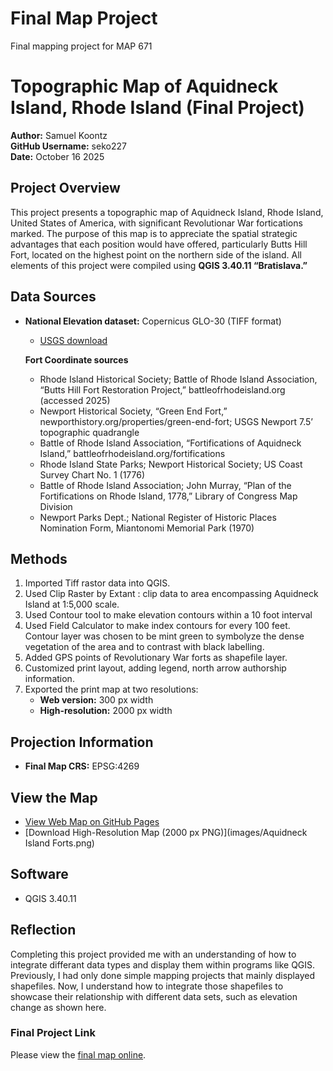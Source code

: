 # Final Map Project 
Final mapping project for MAP 671
# Topographic Map of Aquidneck Island, Rhode Island (Final Project)

**Author:** Samuel Koontz  
**GitHub Username:** seko227    
**Date:** October 16 2025  

## Project Overview
This project presents a topographic map of Aquidneck Island, Rhode Island, United States of America, with significant Revolutionar War fortications marked. The purpose of this map is to appreciate the spatial strategic advantages that each position would have offered, particularly Butts Hill Fort, located on the highest point on the northern side of the island.
All elements of this project were compiled using **QGIS 3.40.11 “Bratislava.”**

## Data Sources
- **National Elevation dataset:** Copernicus GLO-30 (TIFF format)  
  - [USGS download](https://apps.nationalmap.gov/downloader/)

  **Fort Coordinate sources**   
  - Rhode Island Historical Society; Battle of Rhode Island Association, “Butts Hill Fort Restoration Project,” battleofrhodeisland.org (accessed 2025)
  - Newport Historical Society, “Green End Fort,” newporthistory.org/properties/green-end-fort; USGS Newport 7.5’ topographic quadrangle
  - Battle of Rhode Island Association, “Fortifications of Aquidneck Island,” battleofrhodeisland.org/fortifications
  - Rhode Island State Parks; Newport Historical Society; US Coast Survey Chart No. 1 (1776)
  - Battle of Rhode Island Association; John Murray, “Plan of the Fortifications on Rhode Island, 1778,” Library of Congress Map Division
  - Newport Parks Dept.; National Register of Historic Places Nomination Form, Miantonomi Memorial Park (1970)

## Methods
1. Imported Tiff rastor data into QGIS.  
2. Used Clip Raster by Extant : clip data to area encompassing Aquidneck Island at 1:5,000 scale.
3. Used Contour tool to make elevation contours within a 10 foot interval 
4. Used Field Calculator to make index contours for every 100 feet. Contour layer was chosen to be mint green to symbolyze the dense vegetation of the area and to contrast with black labelling. 
5. Added GPS points of Revolutionary War forts as shapefile layer.
6. Customized print layout, adding legend, north arrow authorship information.  
8. Exported the print map at two resolutions:  
   - **Web version:** 300 px width  
   - **High-resolution:** 2000 px width  

## Projection Information
- **Final Map CRS:** EPSG:4269 

## View the Map
- [View Web Map on GitHub Pages](https://seko227.github.io/Final-Map-Project/)  
- [Download High-Resolution Map (2000 px PNG)](images/Aquidneck Island Forts.png)

## Software
- QGIS 3.40.11 
 

## Reflection
Completing this project provided me with an understanding of how to integrate differant data types and display them within programs like QGIS. Previously, I had only done simple mapping projects that mainly displayed shapefiles. Now, I understand how to integrate those shapefiles to showcase their relationship with different data sets, such as elevation change as shown here.

### Final Project Link

Please view the [final map online](https://github.com/seko227/Final-Map-Project). 